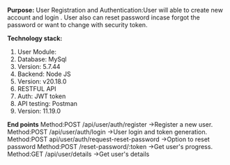**Purpose:** User Registration and Authentication:User will able to create new account and login . User also can reset password incase forgot the password or want to change with security token.

**Technology stack:**
1. User Module:
2. Database: MySql  
3. Version: 5.7.44
4. Backend: Node JS 
5. Version: v20.18.0
6. RESTFUL API
7. Auth: JWT token 
8. API testing: Postman
9. Version: 11.19.0

**End points**
Method:POST
 /api/user/auth/register →Register a new user.
Method:POST
	 /api/user/auth/login →User login and token generation.
Method:POST
api/user/auth/request-reset-password →Option to reset password
Method:POST
/reset-password/:token →Get user's progress.
Method:GET
/api/user/details →Get user's details


